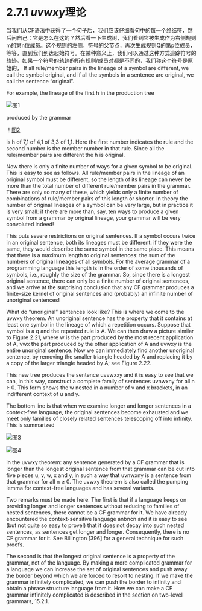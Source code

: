 # 2.7.1 *uvwxy*理论

当我们从CF语法中获得了一个句子后，我们应该仔细看句中的每一个终结符，然后问自己：它是怎么在这的？然后看一下生成树，我们看到它被生成作为右侧规则m的第n位成员。这个规则的左侧，符号的父节点，再次生成规则Q的第p位成员，等等，直到我们到达起始符号。在某种意义上，我们可以通过这种方式追踪符号的轨迹。如果一个符号的轨迹的所有规则/成员对都是不同的，我们称这个符号是原始的， If all rule/member pairs in the lineage of a symbol are different, we call the symbol original, and if all the symbols in a sentence are original, we call the sentence “original”.

For example, the lineage of the first h in the production tree

![图1](../../img/)

produced by the grammar

！[图2](../../img/)

is h of 7,1 of 4,1 of 3,3 of 1,1. Here the first number indicates the rule and the second number is the member number in that rule. Since all the rule/member pairs are different the h is original.

Now there is only a finite number of ways for a given symbol to be original. This is easy to see as follows. All rule/member pairs in the lineage of an original symbol must be different, so the length of its lineage can never be more than the total number of different rule/member pairs in the grammar. There are only so many of these, which yields only a finite number of combinations of rule/member pairs of this length or shorter. In theory the number of original lineages of a symbol can be very large, but in practice it is very small: if there are more than, say, ten ways to produce a given symbol from a grammar by original lineage, your grammar will be very convoluted indeed!

This puts severe restrictions on original sentences. If a symbol occurs twice in an original sentence, both its lineages must be different: if they were the same, they would describe the same symbol in the same place. This means that there is a maximum length to original sentences: the sum of the numbers of original lineages of all symbols. For the average grammar of a programming language this length is in the order of some thousands of symbols, i.e., roughly the size of the grammar. So, since there is a longest original sentence, there can only be a finite number of original sentences, and we arrive at the surprising conclusion that any CF grammar produces a finite-size kernel of original sentences and (probably) an infinite number of unoriginal sentences!

What do “unoriginal” sentences look like? This is where we come to the uvwxy theorem. An unoriginal sentence has the property that it contains at least one symbol in the lineage of which a repetition occurs. Suppose that symbol is a q and the repeated rule is A. We can then draw a picture similar to Figure 2.21, where w is the part produced by the most recent application of A, vwx the part produced by the other application of A and uvwxy is the entire unoriginal sentence. Now we can immediately find another unoriginal sentence, by removing the smaller triangle headed by A and replacing it by a copy of the larger triangle headed by A; see Figure 2.22.

This new tree produces the sentence uvvwxxy and it is easy to see that we can, in this way, construct a complete family of sentences uvnwxny for all n ≥ 0. This form shows the w nested in a number of v and x brackets, in an indifferent context of u and y.

The bottom line is that when we examine longer and longer sentences in a context-free language, the original sentences become exhausted and we meet only families of closely related sentences telescoping off into infinity. This is summarized 

![图3]()

![图4]()

in the uvwxy theorem: any sentence generated by a CF grammar that is longer than the longest original sentence from that grammar can be cut into five pieces u, v, w, x and y, in such a way that uvnwxny is a sentence from that grammar for all n ≥ 0. The uvwxy theorem is also called the pumping lemma for context-free languages and has several variants.

Two remarks must be made here. The first is that if a language keeps on providing longer and longer sentences without reducing to families of nested sentences, there cannot be a CF grammar for it. We have already encountered the context-sensitive language anbncn and it is easy to see (but not quite so easy to prove!) that it does not decay into such nested sentences, as sentences get longer and longer. Consequently, there is no CF grammar for it. See Billington [396] for a general technique for such proofs.

The second is that the longest original sentence is a property of the grammar, not of the language. By making a more complicated grammar for a language we can increase the set of original sentences and push away the border beyond which we are forced to resort to nesting. If we make the grammar infinitely complicated, we can push the border to infinity and obtain a phrase structure language from it. How we can make a CF grammar infinitely complicated is described in the section on two-level grammars, 15.2.1.